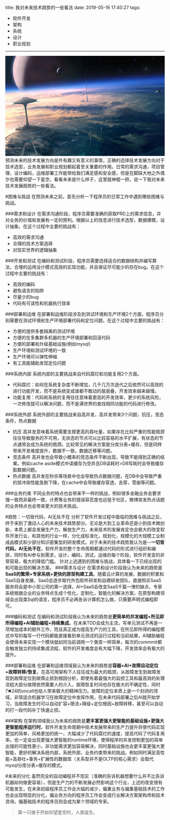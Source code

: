 title: 我对未来技术趋势的一些看法
date: 2019-05-16 17:40:27
tags:
- 软件开发
- 架构
- 系统
- 设计
- 职业规划

---
![](https://raw.githubusercontent.com/minotaursu/minotaursu.github.io/source/images/skycity.jpg)
预测未来的技术发展方向是件有趣又有意义的事情，正确的选择技术发展方向对于技术选型，业务发展和职业规划都起着至关重要的作用。日常的需求沟通，项目管理，设计编码，运维部署工作能带给我们满足感和安全感，但是在脚踩大地之外偶尔也需要仰望一下星空，看看未来是什么样子，这里就神棍一把，说一下我对未来技术发展趋势的一些看法。

#困难与挑战
在预测未来之前，首先分析一下程序员的日常工作中遇到哪些困难与挑战。

###需求和设计
在需求沟通阶段，程序员需要准确的获取PRD上的需求信息，并对业务的价值和发展有一定的预判。根据以上的信息进行技术选型，数据建模，设计抽象。在这个过程中主要的挑战有：
+ 高效的需求沟通
+ 合理的技术方案选择
+ 对现实世界的逻辑抽象

###开发和测试
在编码和测试阶段，程序员需要选择适合的数据结构并编写算法，合理的运用设计模式高效的实现功能，并且保证尽可能少的存在bug。在这个过程中主要的挑战有：
+ 高效的编码
+ 避免语言的陷阱
+ 尽量少的bug
+ 代码有可读性和机器执行效率

###部署和运维
在部署和运维阶段涉及到测试环境和生产环境2个方面，程序员分别需要在测试环境和生产环境部署代码和定位问题。在这个过程中主要的挑战有：
+ 方便的提供多套隔离的测试环境
+ 方便的在多集群多机器的生产环境部署和回滚代码
+ 方便的部署和升级基础设施(例如mysql)
+ 生产环境和测试环境的一致
+ 生产环境可以弹性伸缩
+ 有工具能辅助发现定位问题

###系统内部
系统内部的主要挑战来自代码腐烂和功能复用2个方面。
+ 代码腐烂：如何在系统复杂度不断增加，几千几万次迭代之后依然可以高效的进行功能开发，而不是系统变成谁都不敢动的层层叠，开发效率越来越慢。
+ 功能复用：代码和系统的复用往往意味着更高的开发效率，更少的系统风险，一次修改就可以解决问题，而不是满世界的查找相同功能的代码进行修改。

###系统外部
系统外部的主要挑战来自高并发，高并发带来3个问题，抗压，竞态条件，热点数据
+ 抗压
高并发意味着系统需要支撑更高的吞吐量，如果存在比较严重的性能瓶颈往往导致服务的不可用，无状态的节点可以比较容易的水平扩展，有状态的节点通常会成为系统的瓶颈。比较常见的解决方案是分库分表+缓存，但是同样带来开发难度提升，数据不一致，数据迁移等问题。
+ 竞态条件
高并发也会导致小概率的竞态条件不断出现，导致不能得到正确的结果。例如cache aside模式中读缓存为空并且DB读耗时>DB写耗时会导致缓存脏数据问题。
+ 热点数据
高并发在秒杀等场景中也会导致热点数据问题，在DB中会导致严重的锁冲突性能急剧下降，在cache中会导致缓存穿透，击穿，雪崩等问题。

###业务约束
不同业务的特点也会带来不一样的挑战，例如很多金融业务会要求强一致而非最终一致，计费等业务的错误容忍度也远低于社区，微博突发热点话题的业务特点也会带来更大的技术挑战。

#趋势：一切皆代码，AI无处不在
分析了软件开发过程中面临的困难与挑战之后，终于来到了激动人心的未来技术趋势部分。无论是大到工业革命还是小到技术微创新，本质上都会发展生产力，解放生产力，未来技术的发展肯定也会极大的改变软件开发行业，和其他的行业一样，分化成标准化，规划化，规模化的大规模工业制成品模式和少部分知识密集型的研发模式。对于未来的技术趋势我认为是--**一切皆代码，AI无处不在**，软件开发的整个生命周期都通过代码的形式进行组织和编排，同时有AI参与到需求，设计，编码，测试，运维的每个阶段，软件开发变的非常容易，极大的降低门槛。 针对上述遇到的困难与挑战，具体看一下已经出现的和可能出现的解决方案。
###需求与设计
在需求和设计阶段我认为未来的趋势是**SaaS的繁荣+专家系统+更快的原型构建工具**。随着云计算的发展，数据的积累和SaaS自身发展，SaaS会逐步取代外包软件研发和自建研发团队，直接购买SaaS服务将会是中小型公司的第一选择。AI+SaaS会改变SaaS千篇一律的缺点，专家系统根据企业的业务特点生成个性化，定制化，智能化的解决方案。在原型构建领域会出现类Sql的语言，程序员不必再告诉计算机怎么做，只需要声明式编程即可。

###编码和测试
在编码和测试阶段我认为未来的趋势是**更简单的并发编程+所见即所得编程+AI辅助编程+持续集成**。在未来TDD会成为主流，写单元测试不再是一项增加成本的额外工作，而且真正成为提高生产力的工具，在所见即所得的编程模式中写的每写一行代码都能直接看到单元测试的运行过程和当前结果，AI辅助编程会使得未来实现一个模块就如同当前调用一个类库一样简单，每次的commmit都会触发独立的持续集成流程，软件的开发难度会有大幅下降，开发效率会有极大的提升。

###部署和运维
在部署和运维领域我认为未来的趋势是**容器+AI+故障自动定位+故障转移/恢复**。在高可用架构下人往往成为最大的瓶颈，从故障发生到故障发现到故障定位到故障止损到根因分析，即使有着最强大的监控工具和最高效的处理流程大部分故障依然需要人的介入，故障恢复时间也存在极大的不确定性，同时7✖24的oncall也给人带来极大的精神压力。故障的定位本质上是一个封闭的领域，非常适合机器学习在故障定位中发挥作用，在未来代码部署之后AI就开始学习，当故障发生时可以自动扩容+限流+降级+定位根因+故障转移，甚至可以自动的打一段代码补丁快速止损。

###架构
在架构领域我认为未来的趋势是**更丰富更强大更智能的基础设施+更强大更智能程序运行时**。软件开发生命周期中技术发展带来的生产力提升将使代码实现更加的简单，风格更加的统一，大幅减少了代码腐烂的速度，提高代码了代码复用率。也一定会出现更强大更智能的runtime环境，使得程序的并发控制更加的简单出错的可能性更小，非功能需求更加容易解决，同时基础设施也会更丰富更强大更智能，更好的解决系统内部，系统外部，业务约束带来的挑战。例如同时满足高性能+高吞吐+事务+扩展性的数据库（关系型并不是OLTP的核心需求）会取代mysql分库分表+缓存的模式。

#未来的分化
虽然完全的自动编程并不现实（准确的告诉机器想要什么并不比告诉机器如何做更容易），但是生产力的不断发展必然影响这个行业，上述的改变很有可能发生，在未来初级程序员工作会大幅的减少，偏重业务与偏重基础技术的工作也会出现明显的分化，偏业务方向的程序员工作会变成行业解决方案架构师和技术咨询，偏基础技术的程序员则会成为某个领域的专家。
> 第一只猴子开始仰望星空时，人类诞生。
